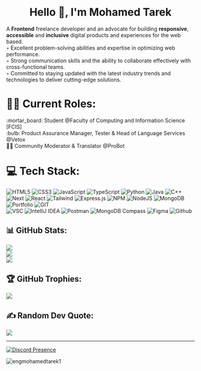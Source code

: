 <h1 align="center">Hello 👋, I'm Mohamed Tarek</h1>
<p>
  A <strong>Frontend</strong> freelance developer and an advocate for building <strong>responsive</strong>, <strong>accessible</strong> and <strong>inclusive</strong> digital products and experiences for the web based. <br />
  ◦ Excellent problem-solving abilities and expertise in optimizing web performance. <br />
  ◦ Strong communication skills and the ability to collaborate effectively with cross-functional teams. <br />
  ◦ Committed to staying updated with the latest industry trends and technologies to deliver cutting-edge solutions. <br />
</p>

# 👨‍💻 Current Roles:

<p>:mortar_board: Student @Faculty of Computing and Information Science [FCIS]
  <br>
:bulb: Product Assurance Manager, Tester & Head of Language Services @Vetox
<br>
👨‍💻 Community Moderator & Translator @ProBot</p>


# 💻 Tech Stack:

![HTML5](https://img.shields.io/badge/html5-%23E34F26.svg?style=for-the-badge&logo=html5&logoColor=white) ![CSS3](https://img.shields.io/badge/css3-%231572B6.svg?style=for-the-badge&logo=css3&logoColor=white) ![JavaScript](https://img.shields.io/badge/javascript-%23323330.svg?style=for-the-badge&logo=javascript&logoColor=%23F7DF1E) ![TypeScript](https://img.shields.io/badge/typescript-%23007ACC.svg?style=for-the-badge&logo=typescript&logoColor=white) ![Python](https://img.shields.io/badge/python-3670A0?style=for-the-badge&logo=python&logoColor=ffdd54) ![Java](https://img.shields.io/badge/Java-black.svg?style=for-the-badge&logo=java&logoColor=white) ![C++](https://img.shields.io/badge/C++-00599C.svg?style=for-the-badge&logo=cplusplus&logoColor=white) <br />
![Next](https://img.shields.io/badge/Next-black.svg?style=for-the-badge&logo=next.js&logoColor=white) ![React](https://img.shields.io/badge/react-blue.svg?style=for-the-badge&logo=react&logoColor=white) ![Tailwind](https://img.shields.io/badge/Tailwind-36b7f0.svg?style=for-the-badge&logo=tailwindcss&logoColor=white)
![Express.js](https://img.shields.io/badge/express.js-%23404d59.svg?style=for-the-badge&logo=express&logoColor=%2361DAFB) ![NPM](https://img.shields.io/badge/NPM-%23000000.svg?style=for-the-badge&logo=npm&logoColor=white) ![NodeJS](https://img.shields.io/badge/node.js-6DA55F?style=for-the-badge&logo=node.js&logoColor=white) ![MongoDB](https://img.shields.io/badge/MongoDB-%234ea94b.svg?style=for-the-badge&logo=mongodb&logoColor=white) ![Portfolio](https://img.shields.io/badge/Portfolio-%23000000.svg?style=for-the-badge&logo=firefox&logoColor=#FF7139) ![GIT](https://img.shields.io/badge/GIT-e84e31.svg?style=for-the-badge&logo=git&logoColor=white) <br />
![VSC](https://img.shields.io/badge/Visual%20Studio%20Code-blue.svg?style=for-the-badge&logo=visualstudiocode&logoColor=white) ![IntelliJ IDEA](https://img.shields.io/badge/IntelliJ-ccc.svg?style=for-the-badge&logo=IntelliJIDEA&logoColor=black) ![Postman](https://img.shields.io/badge/Postman-FF6C37?style=for-the-badge&logo=postman&logoColor=white) ![MongoDB Compass](https://img.shields.io/badge/MongoDB%20Compass-%234ea94b.svg?style=for-the-badge&logo=mongodb&logoColor=white) ![Figma](https://img.shields.io/badge/figma-%23F24E1E.svg?style=for-the-badge&logo=figma&logoColor=white) ![Github](https://img.shields.io/badge/Github-e84e31.svg?style=for-the-badge&logo=git&logoColor=white)

## 📊 GitHub Stats:
![](https://github-readme-stats.vercel.app/api?username=engmohamedtarek1&show_icons=true&theme=dark&text_color=ccc&hide_border=false&include_all_commits=true&count_private=true)<br/>
![](https://github-readme-streak-stats.herokuapp.com/?user=engmohamedtarek1&theme=dark&text_color=ccc&hide_border=false)<br/>
![](https://github-readme-stats.vercel.app/api/top-langs/?username=engmohamedtarek1&theme=dark&text_color=ccc&hide_border=false&include_all_commits=true&count_private=true&layout=compact)

## 🏆 GitHub Trophies:

![](https://github-profile-trophy.vercel.app/?username=engmohamedtarek1&theme=juicyfresh&text_color=e7a917&title_color=e7a917&no-frame=false&no-bg=true&margin-w=8)

## ✍️ Random Dev Quote:

![](https://quotes-github-readme.vercel.app/api?type=horizontal&theme=dark&text_color=ccc&)

---

[![Discord Presence](https://lanyard.cnrad.dev/api/728882410384785451?animated=true)](https://discord.com/users/728882410384785451)

<p align="left"> <img src="https://komarev.com/ghpvc/?username=engmohamedtarek1&label=Profile%20views&color=e7a917&style=for-the-badge" alt="engmohamedtarek1" /> </p>
